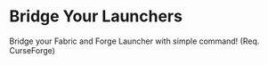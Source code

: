 # Bridge Your Launchers
Bridge your Fabric and Forge Launcher with simple command!
(Req. CurseForge)